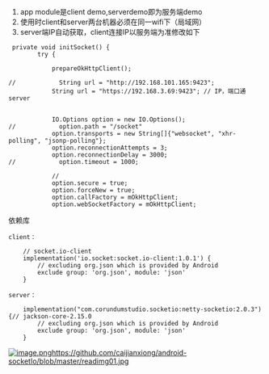 1.  app module是client demo,serverdemo即为服务端demo
2.  使用时client和server两台机器必须在同一wifi下（局域网）
3.  server端IP自动获取，client连接IP以服务端为准修改如下

<!---->

     private void initSocket() {
            try {

                prepareOkHttpClient();

    //            String url = "http://192.168.101.165:9423";
                String url = "https://192.168.3.69:9423"; // IP，端口通server


                IO.Options option = new IO.Options();
    //            option.path = "/socket"
                option.transports = new String[]{"websocket", "xhr-polling", "jsonp-polling"};
                option.reconnectionAttempts = 3;
                option.reconnectionDelay = 3000;
    //            option.timeout = 1000;

                //
                option.secure = true;
                option.forceNew = true;
                option.callFactory = mOkHttpClient;
                option.webSocketFactory = mOkHttpClient;



依赖库

    client：

        // socket.io-client
        implementation('io.socket:socket.io-client:1.0.1') {
            // excluding org.json which is provided by Android
            exclude group: 'org.json', module: 'json'
        }

    server：

        implementation("com.corundumstudio.socketio:netty-socketio:2.0.3") {// jackson-core-2.15.0
            // excluding org.json which is provided by Android
            exclude group: 'org.json', module: 'json'
        }

[![image.png](https://note.youdao.com/yws/res/2129/WEBRESOURCEc5e986b328355e8042654954261af395)](https://github.com/caijianxiong/android-socketIo/blob/master/readimg01.jpg)https://github.com/caijianxiong/android-socketIo/blob/master/readimg01.jpg
